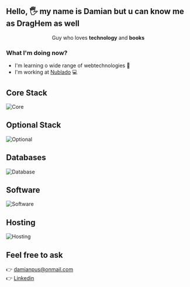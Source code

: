 ## Hello, 🖐 my name is  Damian but u can know me as DragHem as well

<p align="center">
    Guy who loves <strong>technology</strong> and <strong>books</strong>
</p>

### What I'm doing now?
- I'm learning o wide range of webtechnologies 🤯
- I'm working at <a href="https://nublado.pl/">Nublado</a>  💻

## Core Stack
![Core](https://skillicons.dev/icons?i=html,css,sass,tailwind,js,ts,react,nextjs,nodejs,express,nestjs,redux,prisma,graphql)

## Optional Stack
![Optional](https://skillicons.dev/icons?i=azure,cs,dotnet,gatsby,vue,nuxtjs,remix,redux)

## Databases
![Database](https://skillicons.dev/icons?i=prisma,mysql,postgres,mongodb)

## Software
![Software](https://skillicons.dev/icons?i=postman,figma,git,github,vscode,webstorm,docker)

## Hosting
![Hosting](https://skillicons.dev/icons?i=netlify,vercel,azure)

## Feel free to ask
👉 <a href="mailto:damianpus@onmail.com?">damianpus@onmail.com</a>  
👉 <a href="https://www.linkedin.com/in/damian-pu%C5%9B-0b935723a/" target="_blank">Linkedin</a>
